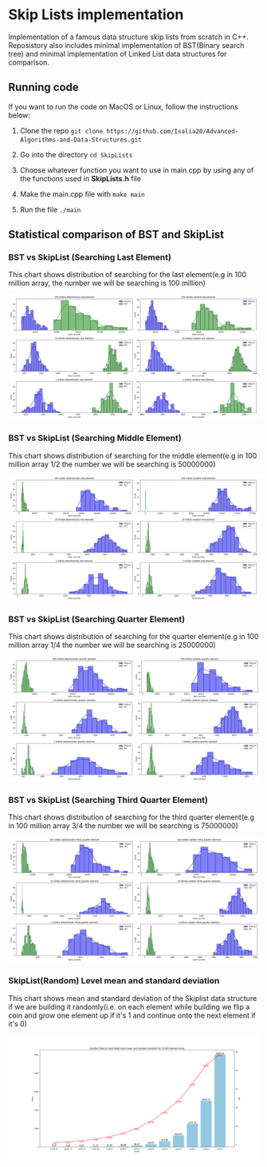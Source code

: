 # Skip Lists implementation

Implementation of a famous data structure skip lists from scratch in C++. Reposistory also includes minimal implementation of BST(Binary search tree) and minimal implementation of Linked List data structures for comparison.

## Running code

If you want to run the code on MacOS or Linux, follow the instructions below:

1. Clone the repo `git clone https://github.com/Isalia20/Advanced-Algorithms-and-Data-Structures.git`

2. Go into the directory `cd SkipLists`

3. Choose whatever function you want to use in main.cpp by using any of the functions used in **SkipLists.h** file

4. Make the main.cpp file with `make main`

5. Run the file `./main`

## Statistical comparison of BST and SkipList

### BST vs SkipList (Searching Last Element)

This chart shows distribution of searching for the last element(e.g in 100 million array, the number we will be searching is 100 million)

![Searching Last Element](comparison_pictures/BST_SkipList_comparison_last_element.png)

### BST vs SkipList (Searching Middle Element)

This chart shows distribution of searching for the middle element(e.g in 100 million array 1/2 the number we will be searching is 50000000)

![Searching Middle Element](comparison_pictures/BST_SkipList_comparison_mid.png)

### BST vs SkipList (Searching Quarter Element)

This chart shows distribution of searching for the quarter element(e.g in 100 million array 1/4 the number we will be searching is 25000000)

![Searching Quarter Element](comparison_pictures/BST_SkipList_comparison_quarter_element.png)

### BST vs SkipList (Searching Third Quarter Element)

This chart shows distribution of searching for the third quarter element(e.g in 100 million array 3/4 the number we will be searching is 75000000)

![Searching Third Quarter Element](comparison_pictures/BST_SkipList_comparison_third_quarter.png)

### SkipList(Random) Level mean and standard deviation

This chart shows mean and standard deviation of the Skiplist data structure if we are building it randomly(i.e. on each element while building we flip a coin and grow one element up if it's 1 and continue onto the next element if it's 0)

![Level Node Count per Level 10k Elements](comparison_pictures/RandomSkipListLevelNodeCount.png)
